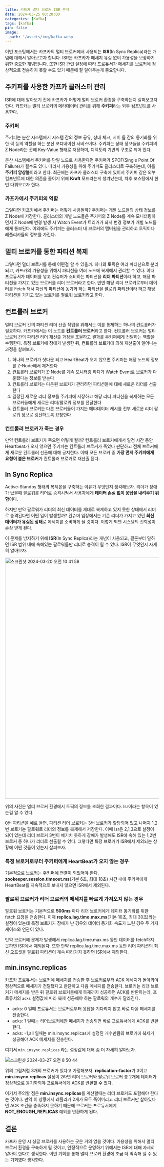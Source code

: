 ```yaml
---
title: 카프카 멀티 브로커 ISR 분석
date: 2024-03-25 00:20:00
categories: [Kafka]
tags: [kafka]
pin: false
image:
  path: '/assets/img/kafka.webp'
---
```


이번 포스팅에서는 카프카의 멀티 브로커에서 사용되는 **ISR**(In Sync Replica)라는 개념에 대해서 알아보고자 합니다. 
ISR은 카프카가 메세지 유실 없이 가용성을 보장하기 위한 중요한 개념입니다.
또한 ISR 관련 설정에 따라 프로듀서가 메세지를 브로커에 정상적으로 전송하지 못할 수도 있기 때문에 잘 알아두는게 중요합니다.

## 주키퍼를 사용한 카프카 클러스터 관리

ISR에 대해 알아보기 전에 카프카가 어떻게 멀티 브로커 환경을 구축하는지 살펴보고자 한다. 카프카는 멀티 브로커의 메타데이터 관리를 위해 **주키퍼**라는 외부 컴포넌트를 사용한다.

### 주키퍼

주키퍼는 분산 시스템에서 시스템 간의 정보 공유, 상태 체크, 서버 들 간의 동기화를 위한 락 등의 역할을 하는 분산 코디네이션 서비스이다.
주키퍼는 상태 정보들을 주키퍼의 Z Node라는 곳에 Key-Value 형태로 저장하며, 디렉토리 기반의 구조로 되어 있다.

분산 시스템에서 주키퍼를 단일 노드로 사용한다면 주키퍼가 SPOF(Single Point Of Failure)가 될수도 있다. 따라서 가용성을 위해 주키퍼도 클러스터로 구축하는데, 이를 **주키퍼 앙상블**이라고 한다. 
최근에는 카프카 클러스터 구축에 있어서 주키퍼 같은 외부 컴포넌트에 대한 의존을 줄이기 위해 **Kraft** 모드라는게 생겨났는데, 차후 포스팅에서 한번 다뤄보고자 한다.

### 카프카에서 주키퍼의 역할

그렇다면 카프카에서 주키퍼는 어떻게 사용될까? 주키퍼는 개별 노드들의 상태 정보를 Z Node에 저장한다. 
클러스터의 개별 노드들은 주키퍼의 Z Node를 계속 모니터링하면서 Z Node에 변경 발생 시 Watch Event가 트리거가 되서 변경 정보가 개별 노드들에게 통보된다.
이외에도 주키퍼는 클러스터 내 브로커의 멤버쉽을 관리하고 토픽이나 레플리카들의 정보를 가진다. 

## 멀티 브로커를 통한 파티션 복제

그렇다면 멀티 브로커를 통해 어떤걸 할 수 있을까. 하나의 토픽은 여러 파티션으로 분리되고, 카프카의 가용성을 위해서 파티션을 여러 노드에 복제해서 관리할 수 있다. 이때 프로듀서가 데이터를 넣고 컨슈머가 소비하는 파티션을 **리더 파티션**이라 하고, 해당 파티션을 가지고 있는 
브로커를 리더 브로커라고 한다. 반면 해당 리더 브로커로부터 데이터를 Fetch 해서 자신의 파티션에 동기화 하는 파티션을 팔로워 파티션이라 하고 해당 파티션을 가지고 있는 브로커를 팔로워 브로커라고 한다.

## 컨트롤러 브로커

멀티 브로커 간의 파티션 리더 선출 작업을 위해서는 이를 통제하는 하나의 컨트롤러가 필요하다. 카프카에서는 이 노드를 **컨트롤러 브로커**라고 한다.
컨트롤러 브로커는 멀티 브로커 간의 파티션 리더 재선출 과정을 조율하고 결과를 주키퍼에게 전달하는 역할을 수행한다. 
특정 브로커에 장애가 발생한 뒤, 컨트롤러 브로커에 의해 재선출이 일어나는 과정을 살펴보자. 

1. 하나의 브로커가 셧다운 되고 HeartBeat가 오지 않으면 주키퍼는 해당 노드의 정보를 Z-Node에서 제거한다
2. 컨트롤러 브로커가 Z-Node를 계속 모니터링 하다가 Watch Event로 브로커가 다운됐다는 정보를 받는다
3. 컨트롤러 브로커는 다운된 브로커가 관리하던 파티션들에 대해 새로운 리더를 선출한다
4. 결정된 새로운 리더 정보를 주키퍼에 저장하고 해당 리더 파티션을 복제하는 모든 브로커들에게 새로운 리더/팔로워 정보를 전달한다
5. 컨트롤러 브로커는 다른 브로커들이 가지는 메타데이터 캐시를 전부 새로운 리더 팔로워 정보로 갱신하도록 요청한다

### 컨트롤러 브로커가 죽는 경우

만약 컨트롤러 브로커가 죽으면 어떻게 될까? 
컨트롤러 브로커에게서 일정 시간 동안 Heartbeat가 오지 않으면 주키퍼는 컨트롤러 브로커가 죽었다 판단하고 전체 브로커에게 새로운 컨트롤러 선출에 대해 공지한다. 
이때 모든 브로커 중 **가장 먼저 주키퍼에게 요청이 붙은 브로커**가 컨트롤러 브로커로 재선출 된다.

## In Sync Replica

Active-Standby 형태의 복제본을 구축하는 이유가 무엇인지 생각해보자. 리더가 장애가 났을때 팔로워를 리더로 승격시켜서 사용자에게 **데이터 손실 없이 응답을 내려주기 위함**이다.

하지만 만약 팔로워가 리더의 최신 데이터를 제대로 복제하고 있지 못한 상태에서 리더로 승격된다면 어떤 일이 발생할까? 
컨슈머 입장에서는 기존 리더가 가지고 있던 **최신 데이터가 유실된 상태**로 메세지를 소비하게 될 것이다. 
이렇게 되면 시스템의 신뢰성이 손상 받게 된다.

이 문제를 방지하기 위해 **ISR**(In Sync Replica)라는 개념이 사용되고, 결론부터 말하면 ISR 범위 내에 속해있는 팔로워들만 리더로 승격이 될 수 있다. ISR이 무엇인지 자세히 알아보자.

<img width="787" alt="스크린샷 2024-03-20 오전 10 41 59" src="https://github.com/CMC11th-Melly/Melly_Server/assets/82302520/9b021afc-859e-42d3-99df-f70f0e94ad77">

위의 사진은 멀티 브로커 환경에서 토픽의 정보를 조회한 결과이다. Isr이라는 항목이 있는걸 알 수 있다.

0번 파티션을 예로 들면, 파티션 리더 브로커는 3번 브로커가 할당되어 있고 나머지 1,2번 브로커는 팔로워로 리더의 정보를 복제해서 저장한다. 
이때 Isr은 2,1,3으로 설정이 되어 있는데 리더 브로커 3번이 예기치 못하게 장애가 발생해도 ISR에 속해 있는 1,2번 브로커 중 하나가 리더로 선출될 수 있다.
그렇다면 특정 브로커가 ISR에서 제외되는 상황에 어떤 것들이 있는지 살펴보자.

### 특정 브로커로부터 주키퍼에게 HeartBeat가 오지 않는 경우

기본적으로 브로커는 주키퍼에 연결이 되있어야 한다. **zookeeper.session.timeout.ms**(기본 6초, 최대 18초) 시간 내에 주키퍼에게 HeartBeat를 지속적으로 보내지 않으면 ISR에서 제외된다.

### 팔로워 브로커가 리더 브로커의 메세지를 빠르게 가져오지 않는 경우

팔로워 브로커는 기본적으로 **500ms** 마다 리더 브로커에게 데이터 동기화를 위한 fetch 요청을 전송한다. 이때 **replica.lag.time.max.ms**(기본 10초, 최대 30초)라는 설정이 있는데 특정 브로커가 장애가 난 경우와 데이터 동기화 속도가 느린 경우 두 가지 케이스와 연관이 있다.

만약 브로커에 문제가 발생해서 replica.lag.time.max.ms 동안 데이터를 fetch하지 못하면 ISR에서 제외된다. 또한 만약 replica.lag.time.max.ms 동안 리더 파티션의 최신 오프셋을 팔로워 파티션이 계속 따라가지 못하면 ISR에서 제외한다.

## min.insync.replicas

카프카 프로듀서는 브로커에 메세지를 전송한 후 브로커로부터 ACK 메세지가 돌아와야 정상적으로 메세지가 전달됐다고 판단하고 다음 메세지를 전송한다. 
브로커는 리더 브로커가 메세지를 받은 뒤 팔로워 브로커들에게 복제까지 성공하면 ACK를 반환하는데, 프로듀서의 `acks` 설정값에 따라 복제 성공해야 하는 팔로워의 개수가 달라진다.

- acks: 0 일때 프로듀서는 브로커로부터 응답을 기다리지 않고 바로 다음 메세지를 전송한다.
- acks: 1 일때는 리더브로커에만 메세지가 전송되면 바로 프로듀서에게 ACK를 반환한다.
- acks: -1,all 일때는 min.insync.replicas에 설정된 개수만큼의 브로커에 복제가 성공해야 ACK 메세지를 전송한다.

여기서 `min.insync.replicas` 라는 설정값에 대해 좀 더 자세히 알아보자.

![스크린샷 2024-03-27 오전 8 50 44](https://github.com/CMC11th-Melly/Melly_Server/assets/82302520/073b536c-3aee-4c23-9e9e-36380b297163)

위의 그림처럼 3개의 브로커가 있다고 가정해보자. 
**replication-factor**가 3이고 **min.insync.replicas** 설정이 2라면 리더 브로커와 팔로워 브로커 총 2개에 데이터가 정상적으로 동기화되야 프로듀서에게 ACK를 반환할 수 있다.

여기서 주의할 점은 **min.insync.replicas**를 계산할때는 리더 브로커도 포함해야 한다는 것이다. 
만약 이 상황에서 레플리카 2개가 모두 죽어버리고 리더 브로커만 살아있다면 ACK 조건을 충족하지 못하기 때문에 브로커는 프로듀서에게 **NOT_ENOUGH_REPLICAS** 예외를 반환하게 된다.

## 결론

카프카 운영 시 싱글 브로커를 사용하는 곳은 거의 없을 것이다. 가용성을 위해서 멀티 브로커 환경을 구축하게 될 것이고, 안정적으로 운영하기 위해서는 ISR에 대해 자세히 알아야 한다고 생각한다. 이번 기회를 통해 멀티 브로커 환경에 조금 더 익숙해 질 수 있는 기회였다 생각한다.


[nodejs]: https://nodejs.org/
[starter]: https://github.com/cotes2020/chirpy-starter
[pages-workflow-src]: https://docs.github.com/en/pages/getting-started-with-github-pages/configuring-a-publishing-source-for-your-github-pages-site#publishing-with-a-custom-github-actions-workflow
[latest-tag]: https://github.com/cotes2020/jekyll-theme-chirpy/tags
